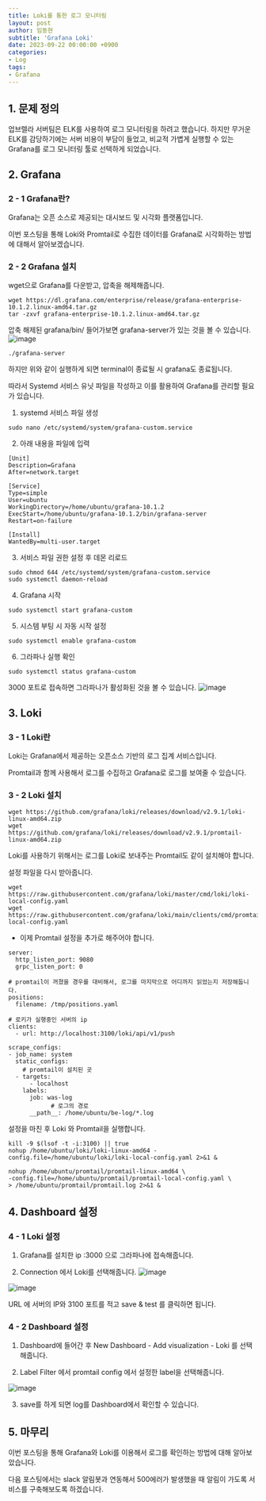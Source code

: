 ```yaml
---
title: Loki를 통한 로그 모니터링
layout: post
author: 임동현
subtitle: 'Grafana Loki'
date: 2023-09-22 00:00:00 +0900
categories:
- Log
tags:
- Grafana
---
```


## 1. 문제 정의

업브렐라 서버팀은 ELK를 사용하여 로그 모니터링을 하려고 했습니다. 하지만 무거운 ELK를 감당하기에는 서버 비용이 부담이 들었고, 비교적 가볍게 실행할 수 있는 Grafana를 로그 모니터링 툴로 선택하게 되었습니다.

## 2. Grafana

### 2 - 1 Grafana란?

Grafana는 오픈 소스로 제공되는 대시보드 및 시각화 플랫폼입니다.

이번 포스팅을 통해 Loki와 Promtail로 수집한 데이터를 Grafana로 시각화하는 방법에 대해서 알아보겠습니다.

### 2 - 2 Grafana 설치

wget으로 Grafana를 다운받고, 압축을 해제해줍니다.

```
wget https://dl.grafana.com/enterprise/release/grafana-enterprise-10.1.2.linux-amd64.tar.gz
tar -zxvf grafana-enterprise-10.1.2.linux-amd64.tar.gz
```

압축 해제된 grafana/bin/ 들어가보면 grafana-server가 있는 것을 볼 수 있습니다.
![image](https://user-images.githubusercontent.com/115435784/269812960-5f012b77-3676-4b2c-8c26-3209965c0030.png)

```
./grafana-server
```

하지만 위와 같이 실행하게 되면 terminal이 종료될 시 grafana도 종료됩니다.

따라서 Systemd 서비스 유닛 파일을 작성하고 이를 활용하여 Grafana를 관리할 필요가 있습니다.

1. systemd 서비스 파일 생성

```
sudo nano /etc/systemd/system/grafana-custom.service
```

2. 아래 내용을 파일에 입력

```
[Unit]
Description=Grafana
After=network.target

[Service]
Type=simple
User=ubuntu
WorkingDirectory=/home/ubuntu/grafana-10.1.2
ExecStart=/home/ubuntu/grafana-10.1.2/bin/grafana-server
Restart=on-failure

[Install]
WantedBy=multi-user.target
```

3. 서비스 파일 권한 설정 후 데몬 리로드

```
sudo chmod 644 /etc/systemd/system/grafana-custom.service
sudo systemctl daemon-reload
```

4. Grafana 시작

```
sudo systemctl start grafana-custom
```

5. 시스템 부팅 시 자동 시작 설정

```
sudo systemctl enable grafana-custom
```

6. 그라파나 실행 확인

```
sudo systemctl status grafana-custom
```

3000 포트로 접속하면 그라파나가 활성화된 것을 볼 수 있습니다.
![image](https://user-images.githubusercontent.com/115435784/269813011-53cd32db-0142-43ef-b538-47ef65a9bb76.png)

## 3. Loki

### 3 - 1 Loki란

Loki는 Grafana에서 제공하는 오픈소스 기반의 로그 집계 서비스입니다.

Promtail과 함께 사용해서 로그를 수집하고 Grafana로 로그를 보여줄 수 있습니다.

### 3 - 2 Loki 설치

```
wget https://github.com/grafana/loki/releases/download/v2.9.1/loki-linux-amd64.zip
wget https://github.com/grafana/loki/releases/download/v2.9.1/promtail-linux-amd64.zip
```

Loki를 사용하기 위해서는 로그를 Loki로 보내주는 Promtail도 같이 설치해야 합니다.

설정 파일을 다시 받아줍니다.

```
wget https://raw.githubusercontent.com/grafana/loki/master/cmd/loki/loki-local-config.yaml
wget https://raw.githubusercontent.com/grafana/loki/main/clients/cmd/promtail/promtail-local-config.yaml
```

- 이제 Promtail 설정을 추가로 해주어야 합니다.

```
server:
  http_listen_port: 9080
  grpc_listen_port: 0

# promtail이 꺼졌을 경우를 대비해서, 로그를 마지막으로 어디까지 읽었는지 저장해둡니다. 
positions:
  filename: /tmp/positions.yaml

# 로키가 실행중인 서버의 ip 
clients:
  - url: http://localhost:3100/loki/api/v1/push

scrape_configs:
- job_name: system
  static_configs:
	# promtail이 설치된 곳 
  - targets:
      - localhost
    labels:
      job: was-log
			# 로그의 경로 
      __path__: /home/ubuntu/be-log/*.log
```

설정을 마친 후 Loki 와 Promtail을 실행합니다.

```
kill -9 $(lsof -t -i:3100) || true
nohup /home/ubuntu/loki/loki-linux-amd64 -config.file=/home/ubuntu/loki/loki-local-config.yaml 2>&1 &
```

```
nohup /home/ubuntu/promtail/promtail-linux-amd64 \
-config.file=/home/ubuntu/promtail/promtail-local-config.yaml \
> /home/ubuntu/promtail/promtail.log 2>&1 &
```

## 4. Dashboard 설정

### 4 - 1 Loki 설정

1. Grafana를 설치한 ip :3000 으로 그라파나에 접속해줍니다.

2. Connection 에서 Loki를 선택해줍니다.
   ![image](https://user-images.githubusercontent.com/115435784/269813308-6c26f2d7-3eed-4aab-9abc-5ad8055235ba.png)

![image](https://user-images.githubusercontent.com/115435784/269813409-73845923-8341-4119-814d-1b655495304c.png)

URL 에 서버의 IP와 3100 포트를 적고 save & test 를 클릭하면 됩니다.

### 4 - 2 Dashboard 설정

1. Dashboard에 들어간 후 New Dashboard - Add visualization - Loki 를 선택해줍니다.

2. Label Filter 에서 promtail config 에서 설정한 label을 선택해줍니다.

![image](https://user-images.githubusercontent.com/115435784/269813575-67a7222e-c951-4387-a4e0-24ddc6788ae1.png)

3. save를 하게 되면 log를 Dashboard에서 확인할 수 있습니다. 

## 5. 마무리

이번 포스팅을 통해 Grafana와 Loki를 이용해서 로그를 확인하는 방법에 대해 알아보았습니다.

다음 포스팅에서는 slack 알림봇과 연동해서 500에러가 발생했을 때 알림이 가도록 서비스를 구축해보도록 하겠습니다.
